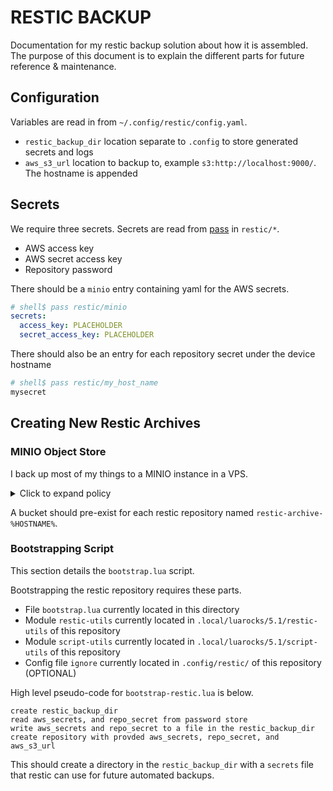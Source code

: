 # RESTIC BACKUP

Documentation for my restic backup solution about how it is assembled.
The purpose of this document is to explain the different parts for future reference & maintenance.

## Configuration

Variables are read in from `~/.config/restic/config.yaml`.

- `restic_backup_dir` location separate to `.config` to store generated secrets and logs
- `aws_s3_url` location to backup to, example `s3:http://localhost:9000/`. The hostname is appended

## Secrets

We require three secrets.
Secrets are read from [pass](https://www.passwordstore.org/) in `restic/*`.

- AWS access key
- AWS secret access key
- Repository password

There should be a `minio` entry containing yaml for the AWS secrets.

```yaml
# shell$ pass restic/minio
secrets:
  access_key: PLACEHOLDER
  secret_access_key: PLACEHOLDER
```

There should also be an entry for each repository secret under the device hostname

```bash
# shell$ pass restic/my_host_name
mysecret
```

## Creating New Restic Archives

### MINIO Object Store

I back up most of my things to a MINIO instance in a VPS.

<details>
<summary>Click to expand policy</summary>

```json
{
  "Version": "2012-10-17",
  "Statement": [
    {
      "Effect": "Allow",
      "Action": ["s3:ListBucket"],
      "Resource": ["arn:aws:s3:::*"]
    },
    {
      "Effect": "Allow",
      "Action": ["s3:DeleteObject", "s3:GetObject", "s3:PutObject"],
      "Resource": ["arn:aws:s3:::restic-archive*/*"]
    }
  ]
}
```

</details>

A bucket should pre-exist for each restic repository named `restic-archive-%HOSTNAME%`.

### Bootstrapping Script

This section details the `bootstrap.lua` script.

Bootstrapping the restic repository requires these parts.

- File `bootstrap.lua` currently located in this directory
- Module `restic-utils` currently located in `.local/luarocks/5.1/restic-utils` of this repository
- Module `script-utils` currently located in `.local/luarocks/5.1/script-utils` of this repository
- Config file `ignore` currently located in `.config/restic/` of this repository (OPTIONAL)

High level pseudo-code for `bootstrap-restic.lua` is below.

```none
create restic_backup_dir
read aws_secrets, and repo_secret from password store
write aws_secrets and repo_secret to a file in the restic_backup_dir
create repository with provded aws_secrets, repo_secret, and aws_s3_url
```

This should create a directory in the `restic_backup_dir`
with a `secrets` file that restic can use for future automated backups.
